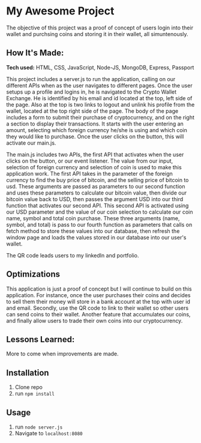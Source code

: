 # My Awesome Project
The objective of this project was a proof of concept of users login into their wallet and purchsing coins and storing it in their wallet, all simuntenously.

## How It's Made:

**Tech used:** HTML, CSS, JavaScript, Node-JS, MongoDB, Express, Passport

 This project includes a server.js to run the application, calling on our different APIs when as the user navigates to different pages. Once the user setups up a profile and logins in, he is navigated to the Crypto Wallet Exchange. He is identified by his email and id located at the top, left side of the page. Also at the top is two links to logout and unlink his profile from the wallet, located at the top right side of the page. The body of the page includes a form to submit their purchase of cryptocurrency, and on the right a section to display their transactions. It starts with the user entering an amount, selecting which foreign currency he/she is using and which coin they would like to purchase. Once the user clicks on the button, this will activate our main.js.

The main.js includes two APIs, the first API that activates when the user clicks on the button, or our event listener. The value from our input, selection of foreign currency and selection of coin is used to make this application work. The first API takes in the parameter of the foreign currency to find the buy price of bitcoin, and the selling price of bitcoin to usd. These arguments are passed as parameters to our second function and uses these parameters to calculate our bitcoin value, then divide our bitcoin value back to USD, then passes the argument USD into our third function that activates our second API. This second API is activated using our USD parameter and the value of our coin selection to calculate our coin name, symbol and total coin purchase. These three arguments (name, symbol, and total) is pass to our fourth function as parameters that calls on fetch method to store these values into our database, then refresh the window page and loads the values stored in our database into our user's wallet.

The QR code leads users to my linkedIn and portfolio.
## Optimizations

This application is just a proof of concept but I will continue to build on this application. For instance, once the user purchases their coins and decides to sell them their money will store in a bank account at the top with user id and email. Secondly, use the QR code to link to their wallet so other users can send coins to their wallet. Another feature that accumulates our coins, and finally allow users to trade their own coins into our cryptocurrency.

## Lessons Learned:

More to come when improvements are made.

## Installation

1. Clone repo
2. run `npm install`

## Usage

1. run `node server.js`
2. Navigate to `localhost:8080`
